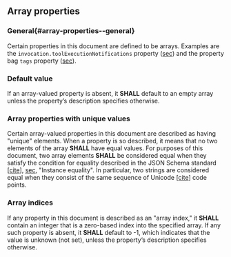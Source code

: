## Array properties

### General{#array-properties--general}

Certain properties in this document are defined to be arrays. Examples are the `invocation.toolExecutionNotifications` property ([sec](#toolexecutionnotifications-property)) and the property bag `tags` property ([sec](#tags)).

### Default value

If an array-valued property is absent, it **SHALL** default to an empty array unless the property’s description specifies otherwise.

### Array properties with unique values

Certain array-valued properties in this document are described as having "unique" elements. When a property is so described, it means that no two elements of the array **SHALL** have equal values. For purposes of this document, two array elements **SHALL** be considered equal when they satisfy the condition for equality described in the JSON Schema standard \[[cite](#JSCHEMA01)\], [sec](#externalproperties-object), "Instance equality". In particular, two strings are considered equal when they consist of the same sequence of Unicode \[[cite](#UNICODE12)\] code points.

### Array indices

If any property in this document is described as an "array index," it **SHALL** contain an integer that is a zero-based index into the specified array. If any such property is absent, it **SHALL** default to -1, which indicates that the value is unknown (not set), unless the property’s description specifies otherwise.
